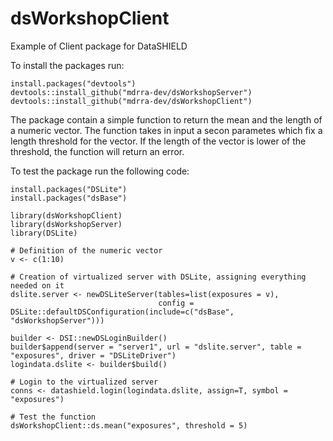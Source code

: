 # dsWorkshopClient
Example of Client package for DataSHIELD

To install the packages run:

```{r}
install.packages("devtools")
devtools::install_github("mdrra-dev/dsWorkshopServer")
devtools::install_github("mdrra-dev/dsWorkshopClient")
```

The package contain a simple function to return the mean and the length of a numeric vector.
The function takes in input a secon parametes which fix a length threshold for the vector. If the length of the vector is lower of the threshold, the function will return an error.

To test the package run the following code:

```{r}
install.packages("DSLite")
install.packages("dsBase")

library(dsWorkshopClient)
library(dsWorkshopServer)
library(DSLite)

# Definition of the numeric vector 
v <- c(1:10)

# Creation of virtualized server with DSLite, assigning everything needed on it
dslite.server <- newDSLiteServer(tables=list(exposures = v),
                                 config = DSLite::defaultDSConfiguration(include=c("dsBase", "dsWorkshopServer")))

builder <- DSI::newDSLoginBuilder()
builder$append(server = "server1", url = "dslite.server", table = "exposures", driver = "DSLiteDriver")
logindata.dslite <- builder$build()

# Login to the virtualized server
conns <- datashield.login(logindata.dslite, assign=T, symbol = "exposures")

# Test the function
dsWorkshopClient::ds.mean("exposures", threshold = 5)

```


